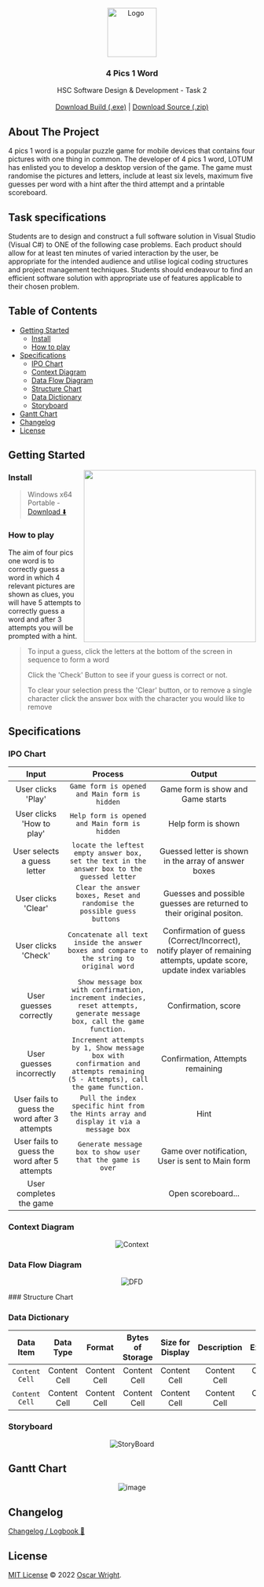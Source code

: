 
<br />
<div align="center">
  <a href="https://github.com/OscarWright/HSCSDD-T2-4P1W">
    <img src="/DOCS/icon.png" alt="Logo" width="100" height="100">
  </a>

<h3 align="center">4 Pics 1 Word</h3>

  <p align="center">
    HSC Software Design & Development - Task 2
    <br />
    <br />
    <a href="https://github.com/OscarWright/HSCSDD-T2-4P1W/raw/main/4P1W/bin/Debug/4P1W.exe">Download Build (.exe)</a>
    |
    <a href="https://github.com/OscarWright/HSCSDD-T2-4P1W/archive/refs/heads/main.zip">Download Source (.zip)</a>
  </p>
</div>


<!-- ABOUT THE PROJECT -->
## About The Project
<!--[![Product Name Screen Shot][product-screenshot]](https://example.com)-->
4 pics 1 word is a popular puzzle game for mobile devices that contains four pictures with one thing in common. The developer of 4 pics 1 word, LOTUM has enlisted you to develop a desktop version of the game. The game must randomise the pictures and letters, include at least six levels, maximum five guesses per word with a hint after the third attempt and a printable scoreboard.

## Task specifications

Students are to design and construct a full software solution in Visual Studio (Visual C#) to ONE of the following case problems. Each product should allow for at least ten minutes of varied interaction by the user, be appropriate for the intended audience and utilise logical coding structures and project management techniques. Students should endeavour to find an efficient software solution with appropriate use of features applicable to their chosen problem.

## Table of Contents

- [Getting Started](#getting-started)
	- [Install](#install)
	- [How to play](#how-to-play)
- [Specifications](#specifications)
	- [IPO Chart](#IPO-Chart)
	- [Context Diagram](#Context-Diagram)
	- [Data Flow Diagram](#data-flow-diagram)
	- [Structure Chart](#Structure-chart)
	- [Data Dictionary](#data-dictionary)
	- [Storyboard](#storyboard)
- [Gantt Chart](#Gantt-Chart)
- [Changelog](#changelog)
- [License](#License)

## Getting Started


<img align="right" height="350" src="https://github.com/OscarWright/HSCSDD-T2-4P1W/blob/main/DOCS/how2.gif">


### Install

> Windows x64 Portable - [Download ⬇️](https://github.com/OscarWright/HSCSDD-T2-4P1W/raw/main/4P1W/bin/Debug/4P1W.exe)


### How to play

 
 
The aim of four pics one word is to correctly guess a word in which 4 relevant pictures are shown as clues, you will have 5 attempts to correctly guess a word and after 3 attempts you will be prompted with a hint. 
  
> To input a guess, click the letters at the bottom of the screen in sequence to form a word
>
> Click the 'Check' Button to see if your guess is correct or not. 
>
> To clear your selection press the 'Clear' button, or to remove a single character click the answer box with the character you would like to remove

## Specifications

### IPO Chart

| Input| Process | Output | 
| :---: | :---: | :---: |
| User clicks 'Play'  | `Game form is opened and Main form is hidden`  | Game form is show and Game starts  |
| User clicks 'How to play'  | `Help form is opened and Main form is hidden`  | Help form is shown  |
| User selects a guess letter | `locate the leftest empty answer box, set the text in the answer box to the guessed letter` | Guessed letter is shown in the array of answer boxes |
| User clicks 'Clear' | `Clear the answer boxes, Reset and randomise the possible guess buttons `| Guesses and possible guesses are returned to their original positon.|
| User clicks 'Check' | `Concatenate all text inside the answer boxes and compare to the string to original word` | Confirmation of guess (Correct/Incorrect), notify player of remaining attempts, update score, update index variables |
| User guesses correctly | ` Show message box with confirmation, increment indecies, reset attempts, generate message box, call the game function.` | Confirmation, score |
| User guesses incorrectly | `Increment attempts by 1, Show message box with confirmation and attempts remaining (5 - Attempts), call the game function.` | Confirmation, Attempts remaining |
| User fails to guess the word after 3 attempts | ` Pull the index specific hint from the Hints array and display it via a message box ` | Hint |
| User fails to guess the word after 5 attempts | ` Generate message box to show user that the game is over` | Game over notification, User is sent to Main form | 
| User completes the game | ` ` | Open scoreboard... | 

### Context Diagram

<div align="center">

![Context](/DOCS/Context.png)

</div>

### Data Flow Diagram

<div align="center">
	
![DFD](https://user-images.githubusercontent.com/95724132/168520440-45bb637b-6e01-40a0-9c32-2ab32b851674.png)
	
</div>
### Structure Chart


### Data Dictionary

| Data Item  | Data Type | Format | Bytes of Storage | Size for Display | Description | Example | Validation |
| :---: | :---: | :---: | :---: | :---: | :---: | :---: | :---: |
| `Content Cell`  | Content Cell  | Content Cell  | Content Cell  | Content Cell  | Content Cell  | Content Cell  | Content Cell  |
| `Content Cell`  | Content Cell  | Content Cell  | Content Cell  | Content Cell  | Content Cell  | Content Cell  | Content Cell  |

### Storyboard

<div align="center">
	
![StoryBoard](/DOCS/storyboardv2.png)
	
</div>

## Gantt Chart

<div align="center">

![image](/DOCS/Gantt.svg)
	
</div>

## Changelog

[Changelog / Logbook 📘](https://github.com/OscarWright/HSCSDD-T2-4P1W/blob/main/CHANGELOG.md)

## License

[MIT License](https://github.com/OscarWright/HSCSDD-T2-4P1W/blob/main/LICENSE) © 2022 [Oscar Wright](https://github.com/OscarWright).
